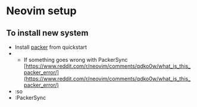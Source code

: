 # Neovim setup

## To install new system

* Install [packer](https://github.com/wbthomason/packer.nvim) from quickstart
* * If something goes wrong with PackerSync [https://www.reddit.com/r/neovim/comments/qdko0w/what_is_this_packer_error/](https://www.reddit.com/r/neovim/comments/qdko0w/what_is_this_packer_error/)
* :so
* :PackerSync
